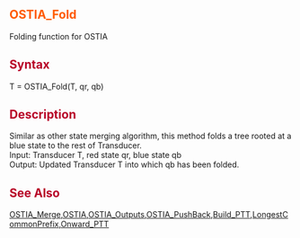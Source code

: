 <font color='FF5B00'><h2> OSTIA_Fold </h2></font>
Folding function for OSTIA
<font color='B80028'><h2> Syntax </h2></font>
T = OSTIA\_Fold(T, qr, qb)
<font color='B80028'><h2> Description </h2></font>
Similar as other state merging algorithm, this method folds a tree rooted at a blue state to the rest of Transducer. <br>
Input: Transducer T, red state qr, blue state qb <br>
Output: Updated Transducer T into which qb has been folded. <br>
<font color='B80028'><h2> See Also </h2></font>
<a href='OSTIAMerge.md'>OSTIA_Merge</a>,<a href='OSTIA.md'>OSTIA</a>,<a href='OSTIAOutputs.md'>OSTIA_Outputs</a>,<a href='OSTIAPushBack.md'>OSTIA_PushBack</a>,<a href='Build_PTT.md'>Build_PTT</a>,<a href='LCP.md'>LongestCommonPrefix</a>,<a href='OnwardPTT.md'>Onward_PTT</a>